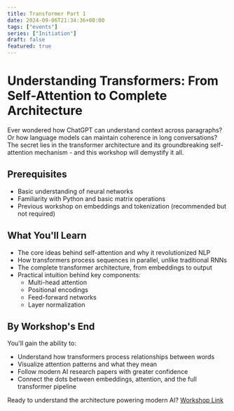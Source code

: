 ```yaml
---
title: Transformer Part 1
date: 2024-09-06T21:34:36+08:00
tags: ["events"]
series: ["Initiation"]
draft: false
featured: true
---
```


# Understanding Transformers: From Self-Attention to Complete Architecture

Ever wondered how ChatGPT can understand context across paragraphs? Or how language models can maintain coherence in long conversations? The secret lies in the transformer architecture and its groundbreaking self-attention mechanism - and this workshop will demystify it all.

## Prerequisites

* Basic understanding of neural networks
* Familiarity with Python and basic matrix operations
* Previous workshop on embeddings and tokenization (recommended but not required)

## What You'll Learn

* The core ideas behind self-attention and why it revolutionized NLP
* How transformers process sequences in parallel, unlike traditional RNNs
* The complete transformer architecture, from embeddings to output
* Practical intuition behind key components:
  * Multi-head attention
  * Positional encodings
  * Feed-forward networks
  * Layer normalization

## By Workshop's End

You'll gain the ability to:

* Understand how transformers process relationships between words
* Visualize attention patterns and what they mean
* Follow modern AI research papers with greater confidence
* Connect the dots between embeddings, attention, and the full transformer pipeline

Ready to understand the architecture powering modern AI? [Workshop Link](https://www.canva.com/design/DAGPgHh2ewI/W9RuATUJLtu_6NEa9jsgIw/edit?utm_content=DAGPgHh2ewI&utm_campaign=designshare&utm_medium=link2&utm_source=sharebutton)
